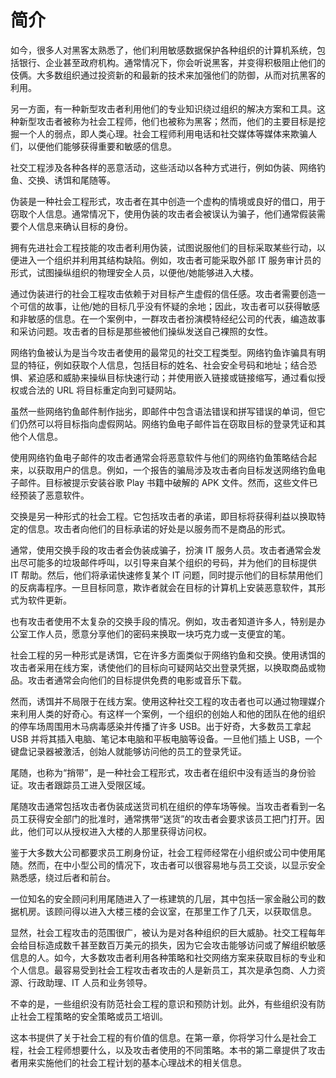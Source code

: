 # 简介

如今，很多人对黑客太熟悉了，他们利用敏感数据保护各种组织的计算机系统，包括银行、企业甚至政府机构。通常情况下，你会听说黑客，并变得积极阻止他们的伎俩。大多数组织通过投资新的和最新的技术来加强他们的防御，从而对抗黑客的利用。

另一方面，有一种新型攻击者利用他们的专业知识绕过组织的解决方案和工具。这种新型攻击者被称为社会工程师，他们也被称为黑客；然而，他们的主要目标是挖掘一个人的弱点，即人类心理。社会工程师利用电话和社交媒体等媒体来欺骗人们，以便他们能够获得重要和敏感的信息。

社交工程涉及各种各样的恶意活动，这些活动以各种方式进行，例如伪装、网络钓鱼、交换、诱饵和尾随等。

伪装是一种社会工程形式，攻击者在其中创造一个虚构的情境或良好的借口，用于窃取个人信息。通常情况下，使用伪装的攻击者会被误认为骗子，他们通常假装需要个人信息来确认目标的身份。

拥有先进社会工程技能的攻击者利用伪装，试图说服他们的目标采取某些行动，以便进入一个组织并利用其结构缺陷。例如，攻击者可能采取外部 IT 服务审计员的形式，试图操纵组织的物理安全人员，以便他/她能够进入大楼。

通过伪装进行的社会工程攻击依赖于对目标产生虚假的信任感。攻击者需要创造一个可信的故事，让他/她的目标几乎没有怀疑的余地；因此，攻击者可以获得敏感和非敏感的信息。在一个案例中，一群攻击者扮演模特经纪公司的代表，编造故事和采访问题。攻击者的目标是那些被他们操纵发送自己裸照的女性。

网络钓鱼被认为是当今攻击者使用的最常见的社交工程类型。网络钓鱼诈骗具有明显的特征，例如获取个人信息，包括目标的姓名、社会安全号码和地址；结合恐惧、紧迫感和威胁来操纵目标快速行动；并使用嵌入链接或链接缩写，通过看似授权或合法的 URL 将目标重定向到可疑网站。

虽然一些网络钓鱼邮件制作拙劣，即邮件中包含语法错误和拼写错误的单词，但它们仍然可以将目标指向虚假网站。网络钓鱼电子邮件旨在窃取目标的登录凭证和其他个人信息。

使用网络钓鱼电子邮件的攻击者通常会将恶意软件与他们的网络钓鱼策略结合起来，以获取用户的信息。例如，一个报告的骗局涉及攻击者向目标发送网络钓鱼电子邮件。目标被提示安装谷歌 Play 书籍中破解的 APK 文件。然而，这些文件已经预装了恶意软件。

交换是另一种形式的社会工程。它包括攻击者的承诺，即目标将获得利益以换取特定的信息。攻击者向他们的目标承诺的好处是以服务而不是商品的形式。

通常，使用交换手段的攻击者会伪装成骗子，扮演 IT 服务人员。攻击者通常会发出尽可能多的垃圾邮件呼叫，以引导来自某个组织的号码，并为他们的目标提供 IT 帮助。然后，他们将承诺快速修复某个 IT 问题，同时提示他们的目标禁用他们的反病毒程序。一旦目标同意，欺诈者就会在目标的计算机上安装恶意软件，其形式为软件更新。

也有攻击者使用不太复杂的交换手段的情况。例如，攻击者知道许多人，特别是办公室工作人员，愿意分享他们的密码来换取一块巧克力或一支便宜的笔。

社会工程的另一种形式是诱饵，它在许多方面类似于网络钓鱼和交换。使用诱饵的攻击者采用在线方案，诱使他们的目标向可疑网站交出登录凭据，以换取商品或物品。攻击者通常会向他们的目标提供免费的电影或音乐下载。

然而，诱饵并不局限于在线方案。使用这种社交工程的攻击者也可以通过物理媒介来利用人类的好奇心。有这样一个案例，一个组织的创始人和他的团队在他的组织的停车场周围用木马病毒感染并传播了许多 USB。出于好奇，大多数员工拿起 USB 并将其插入电脑、笔记本电脑和平板电脑等设备。一旦他们插上 USB，一个键盘记录器被激活，创始人就能够访问他的员工的登录凭证。

尾随，也称为“捎带”，是一种社会工程形式，攻击者在组织中没有适当的身份验证。攻击者跟踪员工进入受限区域。

尾随攻击通常包括攻击者伪装成送货司机在组织的停车场等候。当攻击者看到一名员工获得安全部门的批准时，通常携带“送货”的攻击者会要求该员工把门打开。因此，他们可以从授权进入大楼的人那里获得访问权。

鉴于大多数大公司都要求员工刷身份证，社会工程师经常在小组织或公司中使用尾随。然而，在中小型公司的情况下，攻击者可以很容易地与员工交谈，以显示安全熟悉感，绕过后者和前台。

一位知名的安全顾问利用尾随进入了一栋建筑的几层，其中包括一家金融公司的数据机房。该顾问得以进入大楼三楼的会议室，在那里工作了几天，以获取信息。

显然，社会工程攻击的范围很广，被认为是对各种组织的巨大威胁。社交工程每年会给目标造成数千甚至数百万美元的损失，因为它会攻击能够访问或了解组织敏感信息的人。如今，大多数攻击者利用各种策略和社交网络方案来获取目标的专业和个人信息。最容易受到社会工程攻击者攻击的人是新员工，其次是承包商、人力资源、行政助理、IT 人员和业务领导。

不幸的是，一些组织没有防范社会工程的意识和预防计划。此外，有些组织没有防止社会工程策略的安全策略或员工培训。

这本书提供了关于社会工程的有价值的信息。在第一章，你将学习什么是社会工程，社会工程师想要什么，以及攻击者使用的不同策略。本书的第二章提供了攻击者用来实施他们的社会工程计划的基本心理战术的相关信息。
